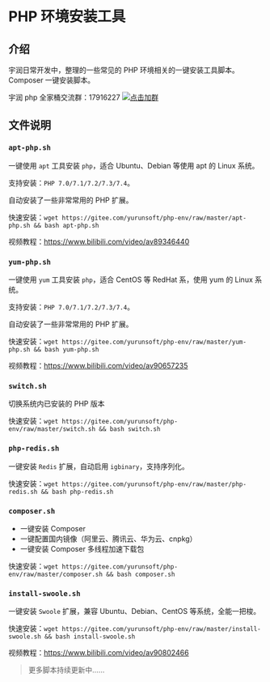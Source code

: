 # PHP 环境安装工具

## 介绍

宇润日常开发中，整理的一些常见的 PHP 环境相关的一键安装工具脚本。Composer 一键安装脚本。

宇润 php 全家桶交流群：17916227 [![点击加群](https://pub.idqqimg.com/wpa/images/group.png "点击加群")](https://jq.qq.com/?_wv=1027&k=5wXf4Zq)

## 文件说明

### `apt-php.sh`

一键使用 `apt` 工具安装 `php`，适合 Ubuntu、Debian 等使用 apt 的 Linux 系统。

支持安装：`PHP 7.0/7.1/7.2/7.3/7.4`。

自动安装了一些非常常用的 PHP 扩展。

快速安装：`wget https://gitee.com/yurunsoft/php-env/raw/master/apt-php.sh && bash apt-php.sh`

视频教程：<https://www.bilibili.com/video/av89346440>

### `yum-php.sh`

一键使用 `yum` 工具安装 `php`，适合 CentOS 等 RedHat 系，使用 yum 的 Linux 系统。

支持安装：`PHP 7.0/7.1/7.2/7.3/7.4`。

自动安装了一些非常常用的 PHP 扩展。

快速安装：`wget https://gitee.com/yurunsoft/php-env/raw/master/yum-php.sh && bash yum-php.sh`

视频教程：<https://www.bilibili.com/video/av90657235>

### `switch.sh`

切换系统内已安装的 PHP 版本

快速安装：`wget https://gitee.com/yurunsoft/php-env/raw/master/switch.sh && bash switch.sh`

### `php-redis.sh`

一键安装 `Redis` 扩展，自动启用 `igbinary`，支持序列化。

快速安装：`wget https://gitee.com/yurunsoft/php-env/raw/master/php-redis.sh && bash php-redis.sh`

### `composer.sh`

* 一键安装 Composer
* 一键配置国内镜像（阿里云、腾讯云、华为云、cnpkg）
* 一键安装 Composer 多线程加速下载包

快速安装：`wget https://gitee.com/yurunsoft/php-env/raw/master/composer.sh && bash composer.sh`

### `install-swoole.sh`

一键安装 `Swoole` 扩展，兼容 Ubuntu、Debian、CentOS 等系统，全能一把梭。

快速安装：`wget https://gitee.com/yurunsoft/php-env/raw/master/install-swoole.sh && bash install-swoole.sh`

视频教程：<https://www.bilibili.com/video/av90802466>

> 更多脚本持续更新中……
